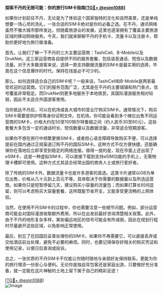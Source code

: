**探索不丹的无限可能：你的旅行SIM卡指南[[TG💪+ @esim1088](https://t.me/s/esim1088)]**

如果你计划前往不丹，无论是为了体验这个国家独特的文化和自然美景，还是单纯想要一场心灵的洗礼，一张合适的SIM卡绝对是你的必备之选。在不丹，通讯网络虽然不像大城市那样发达，但随着旅游业的发展，这里也逐渐拥有了覆盖主要旅游区域的移动网络服务。今天，我们就来聊聊不丹的手机卡、流量卡以及注册卡，帮助你更好地为旅行做准备。

首先，让我们了解一下不丹的三大主要运营商：TashiCell、B-Mobile以及DrukNet。这三家运营商各自提供不同的服务套餐，包括语音通话、短信以及数据流量。对于大多数游客来说，选择一款支持数据流量的SIM卡是最实用的选择，毕竟在这个信息爆炸的时代，保持在线是必不可少的。

那么，如何选择适合自己的SIM卡呢？一般来说，TashiCell和B-Mobile是两家最受欢迎的运营商。它们的服务范围广泛，尤其是在不丹的主要城镇和热门景点，信号覆盖非常稳定。而DrukNet则更多地服务于本地居民，其国际漫游服务相对较弱，因此不太适合外国游客使用。

当你抵达不丹后，可以在机场或各大城市的营业厅购买SIM卡。通常情况下，购买SIM卡需要提供护照等身份证明文件。在机场，你可能会看到多个摊位出售不同运营商的SIM卡，价格大约在50至100努尔特鲁姆之间（约人民币30至60元）。这些套餐大多包含一定的通话时长、短信数量以及数据流量，非常适合短期游客。

如果你不想在旅行中频繁更换SIM卡，或者担心语言障碍导致购买不便，可以选择提前在国内通过正规渠道订购不丹的国际SIM卡。这种方式不仅方便快捷，还能确保你在落地后立即享受到稳定的网络连接。值得一提的是，现在市面上还出现了eSIM卡，这是一种虚拟SIM卡，可以直接下载到支持eSIM功能的手机上，无需物理卡槽即可使用。这种方式尤其适合经常出国的商务人士或旅行爱好者。

除了传统的SIM卡外，数据流量卡也是许多游客的首选。这类卡片通常以GB为单位出售，价格从几十元到上百元不等，具体取决于你需要的数据量以及所选运营商。如果你只是短暂停留几天，建议购买小容量的流量包；而如果打算长时间逗留，则可以考虑购买大容量套餐，这样既能节省开支，又能享受更流畅的上网体验。

当然，在使用不丹SIM卡的过程中，你也需要注意一些细节问题。例如，部分运营商可能会对国际漫游收取额外费用，所以在出发前最好咨询清楚相关政策。此外，由于不丹的地形复杂多样，某些偏远地区的信号可能会有所减弱，因此在规划行程时尽量避开这些区域，以免影响正常使用。

最后，别忘了在回国后妥善处理你的SIM卡。如果你不再需要它，可以直接丢弃或交给酒店前台处理，避免不必要的麻烦。同时，也要记得保存好相关的购买凭证和使用记录，以便日后查询或投诉。

总之，一张优质的不丹SIM卡不仅能让你随时随地与亲朋好友保持联系，更能为你的旅行增添一份安心与便利。无论你是独自背包客还是家庭出游，只要做好充分准备，就一定能在这片神秘的土地上留下属于自己的精彩足迹！

[[TG💪+ @esim1088](https://t.me/s/esim1088)]  
![Image](https://i.postimg.cc/4NQfJmqS/Snipaste-2025-05-13-00-14-12.png)